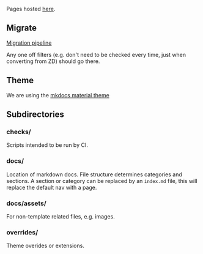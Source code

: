 Pages hosted [here](https://cwal219.pages.hpcf.nesi.org.nz/mkdocs).

## Migrate

[Migration pipeline](https://git.hpcf.nesi.org.nz/cwal219/migratedocs)

Any one off filters (e.g. don't need to be checked every time, just when converting from ZD) should go there.

## Theme

We are using the [mkdocs material theme](https://squidfunk.github.io/mkdocs-material/)

## Subdirectories

### checks/

Scripts intended to be run by CI.

### docs/

Location of markdown docs.
File structure determines categories and sections.
A section or category can be replaced by an `index.md` file, this will replace the default nav with a page.

### docs/assets/

For non-template related files, e.g. images.

### overrides/

Theme overides or extensions.
